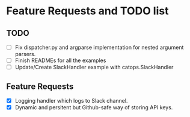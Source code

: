 # Feature Requests and TODO list

## TODO

- [ ] Fix dispatcher.py and argparse implementation for nested argument parsers.
- [ ] Finish READMEs for all the examples
- [ ] Update/Create SlackHandler example with catops.SlackHandler

## Feature Requests

- [x] Logging handler which logs to Slack channel.
- [x] Dynamic and persitent but Github-safe way of storing API keys.

